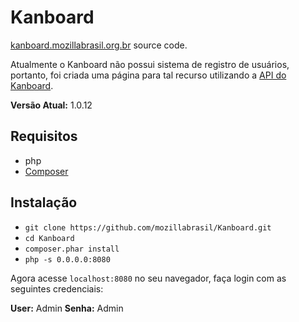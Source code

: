 Kanboard
==========
[kanboard.mozillabrasil.org.br](http://kanboard.mozillabrasil.org.br) source code.

Atualmente o Kanboard não possui sistema de registro de usuários, portanto, foi criada uma página para tal recurso utilizando a [API do Kanboard](http://kanboard.net/documentation/api-json-rpc).

**Versão Atual:** 1.0.12

Requisitos
--------------
* php
* [Composer](https://getcomposer.org)

Instalação
--------------

* `git clone https://github.com/mozillabrasil/Kanboard.git`
* `cd Kanboard`
* `composer.phar install`
* `php -s 0.0.0.0:8080`

Agora acesse `localhost:8080` no seu navegador, faça login com as seguintes credenciais:

**User:** Admin
**Senha:** Admin
